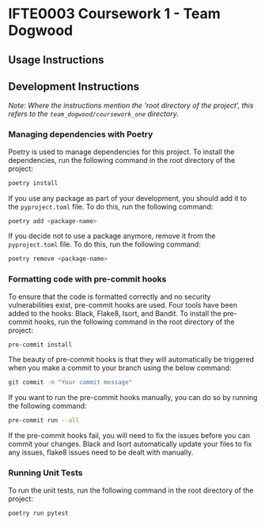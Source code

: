 # IFTE0003 Coursework 1 - Team Dogwood

## Usage Instructions

## Development Instructions
*Note: Where the instructions mention the 'root directory of the project', this refers to the `team_dogwood/coursework_one` directory.*

### Managing dependencies with Poetry
Poetry is used to manage dependencies for this project. To install the dependencies, run the following command in the root directory of the project:
```bash
poetry install
```

If you use any package as part of your development, you should add it to the `pyproject.toml` file. To do this, run the following command:
```bash
poetry add <package-name>
```

If you decide not to use a package anymore, remove it from the `pyproject.toml` file. To do this, run the following command:
```bash
poetry remove <package-name>
```

### Formatting code with pre-commit hooks
To ensure that the code is formatted correctly and no security vulnerabilities exist, pre-commit hooks are used. Four tools have been added to the hooks: Black, Flake8, Isort, and Bandit. To install the pre-commit hooks, run the following command in the root directory of the project:
```bash
pre-commit install
```

The beauty of pre-commit hooks is that they will automatically be triggered when you make a commit to your branch using the below command:
```bash
git commit -m "Your commit message"
```

If you want to run the pre-commit hooks manually, you can do so by running the following command:
```bash
pre-commit run --all
```

If the pre-commit hooks fail, you will need to fix the issues before you can commit your changes. Black and Isort automatically update your files to fix any issues, flake8 issues need to be dealt with manually.

### Running Unit Tests
To run the unit tests, run the following command in the root directory of the project:
```bash
poetry run pytest
```
